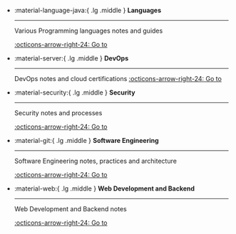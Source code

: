<div class="grid cards" markdown>

-   :material-language-java:{ .lg .middle } **Languages**

    ***

    Various Programming languages notes and guides

    [:octicons-arrow-right-24: Go to](languages)

-   :material-server:{ .lg .middle } **DevOps**

    ***

    DevOps notes and cloud certifications
    [:octicons-arrow-right-24: Go to](devops)

-   :material-security:{ .lg .middle } **Security**

    ***

    Security notes and processes

    [:octicons-arrow-right-24: Go to](security)
    
-   :material-git:{ .lg .middle } **Software Engineering**

    ***

    Software Engineering notes, practices and architecture

    [:octicons-arrow-right-24: Go to](architecture)

-   :material-web:{ .lg .middle } **Web Development and Backend**

    ***

    Web Development and Backend notes

    [:octicons-arrow-right-24: Go to](web-dev-and-backend)

</div>
